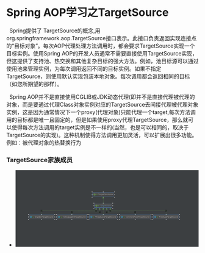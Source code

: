 # Spring AOP学习之TargetSource
&nbsp;&nbsp;Spring提供了 TargetSource的概念,用org.springframework.aop.TargetSource接口表示。此接口负责返回实现连接点的“目标对象”。每次AOP代理处理方法调用时，都会要求TargetSource实现一个目标实例。使用Spring AOP的开发人员通常不需要直接使用TargetSource实现，但这提供了支持池、热交换和其他复杂目标的强大方法。例如，池目标源可以通过使用池来管理实例，为每次调用返回不同的目标实例。如果不指定TargetSource，则使用默认实现包装本地对象。每次调用都会返回相同的目标（如您所期望的那样）。

&nbsp;&nbsp;Spring AOP并不是直接使用CGLIB或JDK动态代理(即并不是直接代理被代理的对象，而是要通过代理Class对象实例对应的TargetSource去间接代理被代理对象实例，这是因为通常情况下一个proxy(代理对象)只能代理一个target,每次方法调用的目标都是唯一且固定的，但是如果使用proxy代理TargetSource，那么就可以使得每次方法调用的target实例是不一样的(当然，也是可以相同的，取决于TargetSource的实现)。这种机制使得方法调用更加灵活，可以扩展出很多功能。例如：被代理对象的热替换行为
### TargetSource家族成员
+ <img src="./pics/TargetSource_20210111231839.png"/>